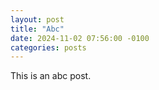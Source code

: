 ```yaml
---
layout: post
title: "Abc"
date: 2024-11-02 07:56:00 -0100
categories: posts
---
```

This is an abc post.
